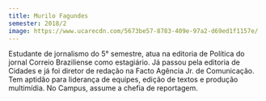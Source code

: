 ```yaml
---
title: Murilo Fagundes
semester: 2018/2
image: https://www.ucarecdn.com/5673be57-8783-409e-97a2-d69ed1f1157e/
---
```

Estudante de jornalismo do 5° semestre, atua na editoria de Política do jornal Correio Braziliense como estagiário. Já passou pela editoria de Cidades e já foi diretor de redação na Facto Agência Jr. de Comunicação. Tem aptidão para liderança de equipes, edição de textos e produção multimídia. No Campus, assume a chefia de reportagem.
